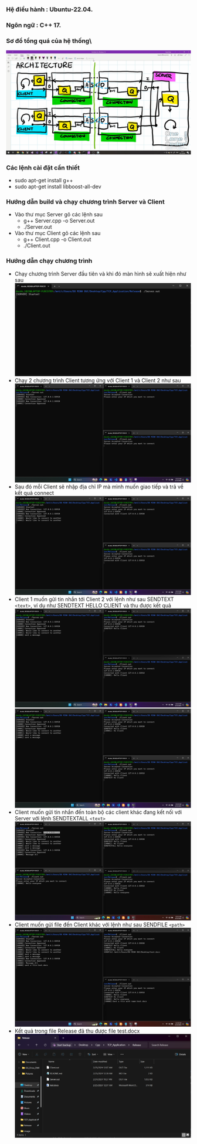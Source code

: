 ### Hệ điều hành : Ubuntu-22.04.
### Ngôn ngữ : C++ 17.
### Sơ đồ tổng quá của hệ thống\
![system.png](../image/system.png)
### Các lệnh cài đặt cần thiết
* sudo apt-get install g++
* sudo apt-get install libboost-all-dev
### Hướng dẫn build và chạy chương trình Server và Client
* Vào thư mục Server gõ các lệnh sau
  * g++ Server.cpp -o Server.out
  * ./Server.out
* Vào thư mục Client gõ các lệnh sau
  * g++ Client.cpp -o Client.out
  * ./Client.out
### Hướng dẫn chạy chương trình
* Chạy chương trình Server đầu tiên và khi đó màn hình sẽ xuất hiện như sau\
![start_server.png](../image/start_server.png)
* Chạy 2 chương trình Client tương ứng với Client 1 và Client 2 như sau\
![client_connect.png](../image/client_connect.png)
* Sau đó mỗi Client sẽ nhập địa chỉ IP mà mình muốn giao tiếp và trả về kết quả connect\
![connected.png](../image/connected.png)
* Client 1 muốn gửi tin nhắn tới Client 2 với lệnh như sau SENDTEXT `<text>`, ví dụ như SENDTEXT HELLO CLIENT và thu được kết quả\
![send_text.png](../image/send_text.png)
![send_text_2.png](../image/send_text_2.png)
* Client muốn gửi tin nhắn đến toàn bộ các client khác đang kết nối với Server với lệnh SENDTEXTALL `<text>`\
![msg_all.png](../image/msg_all.png)
* Client muốn gửi file đến Client khác với lệnh như sau SENDFILE `<path>`\
![send_file.png](../image/send_file.png)
* Kết quả trong file Release đã thu được file test.docx
![file_doc.png](../image/file_doc.png)

